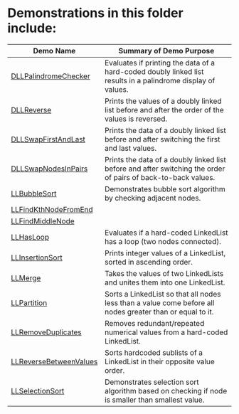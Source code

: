 # Demonstrations in this folder include:
  
| Demo Name | Summary of Demo Purpose |  
| ---------- | ---------- |  
| [DLLPalindromeChecker](https://github.com/chaseofthejungle/java-data-structure-leetcode-interview-questions/tree/main/lists/DLLPalindromeChecker) | Evaluates if printing the data of a hard-coded doubly linked list results in a palindrome display of values. |  
| [DLLReverse](https://github.com/chaseofthejungle/java-data-structure-leetcode-interview-questions/tree/main/lists/DLLReverse) | Prints the values of a doubly linked list before and after the order of the values is reversed. |  
| [DLLSwapFirstAndLast](https://github.com/chaseofthejungle/java-data-structure-leetcode-interview-questions/tree/main/lists/DLLSwapFirstAndLast) | Prints the data of a doubly linked list before and after switching the first and last values. |  
| [DLLSwapNodesInPairs](https://github.com/chaseofthejungle/java-data-structure-leetcode-interview-questions/tree/main/lists/DLLSwapNodesInPairs) | Prints the data of a doubly linked list before and after switching the order of pairs of back-to-back values. |  
| [LLBubbleSort](https://github.com/chaseofthejungle/java-data-structure-leetcode-interview-questions/tree/main/lists/LLBubbleSort) | Demonstrates bubble sort algorithm by checking adjacent nodes. |  
| [LLFindKthNodeFromEnd](https://github.com/chaseofthejungle/java-data-structure-leetcode-interview-questions/tree/main/lists/LLFindKthNodeFromEnd) | |  
| [LLFindMiddleNode](https://github.com/chaseofthejungle/java-data-structure-leetcode-interview-questions/tree/main/lists/LLFindMiddleNode) | |  
| [LLHasLoop](https://github.com/chaseofthejungle/java-data-structure-leetcode-interview-questions/tree/main/lists/LLHasLoop) | Evaluates if a hard-coded LinkedList has a loop (two nodes connected). |  
| [LLInsertionSort](https://github.com/chaseofthejungle/java-data-structure-leetcode-interview-questions/tree/main/lists/LLInsertionSort) | Prints integer values of a LinkedList, sorted in ascending order. |  
| [LLMerge](https://github.com/chaseofthejungle/java-data-structure-leetcode-interview-questions/tree/main/lists/LLMerge) | Takes the values of two LinkedLists and unites them into one LinkedList. |  
| [LLPartition](https://github.com/chaseofthejungle/java-data-structure-leetcode-interview-questions/tree/main/lists/LLPartition) | Sorts a LinkedList so that all nodes less than a value come before all nodes greater than or equal to it.|  
| [LLRemoveDuplicates](https://github.com/chaseofthejungle/java-data-structure-leetcode-interview-questions/tree/main/lists/LLRemoveDuplicates) | Removes redundant/repeated numerical values from a hard-coded LinkedList. |  
| [LLReverseBetweenValues](https://github.com/chaseofthejungle/java-data-structure-leetcode-interview-questions/tree/main/lists/LLReverseBetweenValues) | Sorts hardcoded sublists of a LinkedList in their opposite value order. |  
| [LLSelectionSort](https://github.com/chaseofthejungle/java-data-structure-leetcode-interview-questions/tree/main/lists/LLSelectionSort) | Demonstrates selection sort algorithm based on checking if node is smaller than smallest value. |  
